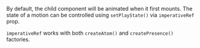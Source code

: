 By default, the child component will be animated when it first mounts. The state of a motion can be controlled using `setPlayState()` via `imperativeRef` prop.

`imperativeRef` works with both `createAtom()` and `createPresence()` factories.
